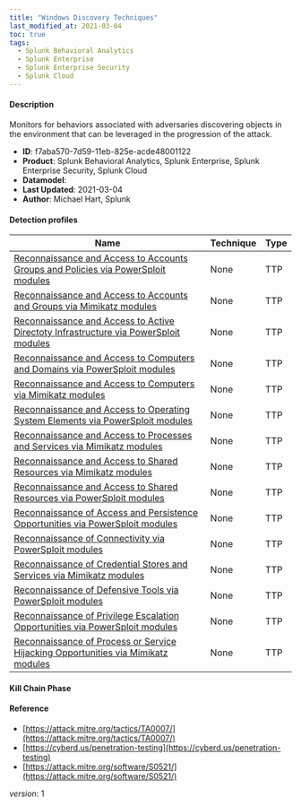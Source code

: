```yaml
---
title: "Windows Discovery Techniques"
last_modified_at: 2021-03-04
toc: true
tags:
  - Splunk Behavioral Analytics
  - Splunk Enterprise
  - Splunk Enterprise Security
  - Splunk Cloud
---
```


#### Description

Monitors for behaviors associated with adversaries discovering objects in the environment that can be leveraged in the progression of the attack.

- **ID**: f7aba570-7d59-11eb-825e-acde48001122
- **Product**: Splunk Behavioral Analytics, Splunk Enterprise, Splunk Enterprise Security, Splunk Cloud
- **Datamodel**: 
- **Last Updated**: 2021-03-04
- **Author**: Michael Hart, Splunk

#### Detection profiles

| Name        | Technique   | Type         |
| ----------- | ----------- |--------------|
| [Reconnaissance and Access to Accounts Groups and Policies via PowerSploit modules](/endpoint/reconnaissance_and_access_to_accounts_groups_and_policies_via_powersploit_modules/) | None | TTP |
| [Reconnaissance and Access to Accounts and Groups via Mimikatz modules](/endpoint/reconnaissance_and_access_to_accounts_and_groups_via_mimikatz_modules/) | None | TTP |
| [Reconnaissance and Access to Active Directoty Infrastructure via PowerSploit modules](/endpoint/reconnaissance_and_access_to_active_directoty_infrastructure_via_powersploit_modules/) | None | TTP |
| [Reconnaissance and Access to Computers and Domains via PowerSploit modules](/endpoint/reconnaissance_and_access_to_computers_and_domains_via_powersploit_modules/) | None | TTP |
| [Reconnaissance and Access to Computers via Mimikatz modules](/endpoint/reconnaissance_and_access_to_computers_via_mimikatz_modules/) | None | TTP |
| [Reconnaissance and Access to Operating System Elements via PowerSploit modules](/endpoint/reconnaissance_and_access_to_operating_system_elements_via_powersploit_modules/) | None | TTP |
| [Reconnaissance and Access to Processes and Services via Mimikatz modules](/endpoint/reconnaissance_and_access_to_processes_and_services_via_mimikatz_modules/) | None | TTP |
| [Reconnaissance and Access to Shared Resources via Mimikatz modules](/endpoint/reconnaissance_and_access_to_shared_resources_via_mimikatz_modules/) | None | TTP |
| [Reconnaissance and Access to Shared Resources via PowerSploit modules](/endpoint/reconnaissance_and_access_to_shared_resources_via_powersploit_modules/) | None | TTP |
| [Reconnaissance of Access and Persistence Opportunities via PowerSploit modules](/endpoint/reconnaissance_of_access_and_persistence_opportunities_via_powersploit_modules/) | None | TTP |
| [Reconnaissance of Connectivity via PowerSploit modules](/endpoint/reconnaissance_of_connectivity_via_powersploit_modules/) | None | TTP |
| [Reconnaissance of Credential Stores and Services via Mimikatz modules](/endpoint/reconnaissance_of_credential_stores_and_services_via_mimikatz_modules/) | None | TTP |
| [Reconnaissance of Defensive Tools via PowerSploit modules](/endpoint/reconnaissance_of_defensive_tools_via_powersploit_modules/) | None | TTP |
| [Reconnaissance of Privilege Escalation Opportunities via PowerSploit modules](/endpoint/reconnaissance_of_privilege_escalation_opportunities_via_powersploit_modules/) | None | TTP |
| [Reconnaissance of Process or Service Hijacking Opportunities via Mimikatz modules](/endpoint/reconnaissance_of_process_or_service_hijacking_opportunities_via_mimikatz_modules/) | None | TTP |

#### Kill Chain Phase



#### Reference

* [https://attack.mitre.org/tactics/TA0007/](https://attack.mitre.org/tactics/TA0007/)
* [https://cyberd.us/penetration-testing](https://cyberd.us/penetration-testing)
* [https://attack.mitre.org/software/S0521/](https://attack.mitre.org/software/S0521/)



_version_: 1